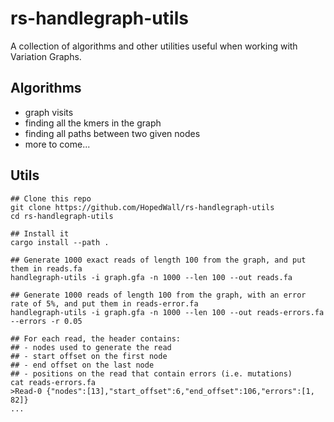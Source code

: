 # rs-handlegraph-utils
A collection of algorithms and other utilities useful when working with Variation Graphs.

## Algorithms
- graph visits
- finding all the kmers in the graph
- finding all paths between two given nodes
- more to come...

## Utils

```
## Clone this repo
git clone https://github.com/HopedWall/rs-handlegraph-utils
cd rs-handlegraph-utils

## Install it
cargo install --path .

## Generate 1000 exact reads of length 100 from the graph, and put them in reads.fa
handlegraph-utils -i graph.gfa -n 1000 --len 100 --out reads.fa

## Generate 1000 reads of length 100 from the graph, with an error rate of 5%, and put them in reads-error.fa
handlegraph-utils -i graph.gfa -n 1000 --len 100 --out reads-errors.fa --errors -r 0.05

## For each read, the header contains:
## - nodes used to generate the read
## - start offset on the first node
## - end offset on the last node
## - positions on the read that contain errors (i.e. mutations)
cat reads-errors.fa
>Read-0 {"nodes":[13],"start_offset":6,"end_offset":106,"errors":[1, 82]}
...
```